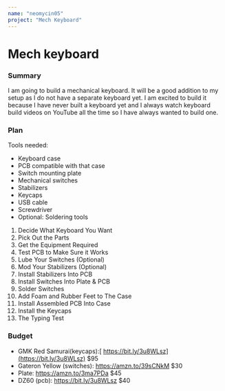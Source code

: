 ```yaml
---
name: "neomycin05"
project: "Mech Keyboard"
---
```


# Mech keyboard

### Summary

I am going to build a mechanical keyboard. It will be a good addition to my setup as I do not have a separate keyboard yet. I am excited to build it because I have never built a keyboard yet and I always watch keyboard build videos on YouTube all the time so I have always wanted to build one.

### Plan

Tools needed: 
- Keyboard case
- PCB compatible with that case
- Switch mounting plate
- Mechanical switches
- Stabilizers
- Keycaps
- USB cable
- Screwdriver
- Optional: Soldering tools

1. Decide What Keyboard You Want
2. Pick Out the Parts
3. Get the Equipment Required
4. Test PCB to Make Sure it Works
5. Lube Your Switches (Optional)
6. Mod Your Stabilizers (Optional)
7. Install Stabilizers Into PCB
8. Install Switches Into Plate & PCB
9. Solder Switches
10. Add Foam and Rubber Feet to The Case
11. Install Assembled PCB Into Case
12. Install the Keycaps
13. The Typing Test

### Budget

- GMK Red Samurai(keycaps):[ https://bit.ly/3u8WLsz](https://bit.ly/3u8WLsz) $95
- Gateron Yellow (switches): <https://amzn.to/39sCNkM> $30
- Plate: <https://amzn.to/3ma7PDa> $45
- DZ60 (pcb): <https://bit.ly/3u8WLsz> $40
